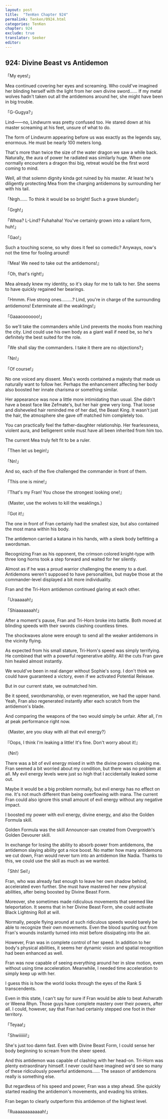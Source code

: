 ```yaml
---
layout: post
title:  "TenKen Chapter 924"
permalink: Tenken/0924.html
categories: TenKen
chapter: 924
exclude: true
translator: Seeker
editor: 
---
```

<h2>924: Divine Beast vs Antidemon</h2>

「My eyes!」

 Mea continued covering her eyes and screaming. Who could've imagined her blinding herself with the light from her own divine sword…… If my metal wolves hadn't taken out all the antidemons around her, she might have been in big trouble.

「G-Gugya?」

 Lind――no, Lindwurm was pretty confused too. He stared down at his master screaming at his feet, unsure of what to do.

 The form of Lindwurm appearing before us was exactly as the legends say, enormous. He must be nearly 100 meters long.

 That's more than twice the size of the water dragon we saw a while back. Naturally, the aura of power he radiated was similarly huge. When one normally encounters a dragon thsi big, retreat would be the first word coming to mind.

 Well, all that solemn dignity kinda got ruined by his master. At least he's diligently protecting Mea from the charging antidemons by surrounding her with his tail.

「Nrgh…… To think it would be so bright! Such a grave blunder!」

「Grgh!」

「Whoa? L-Lind? Fuhahaha! You've certainly grown into a valiant form, huh!」

「Gao!」

 Such a touching scene, so why does it feel so comedic? Anyways, now's not the time for fooling around!

『Mea! We need to take out the antidemons!』

「Oh, that's right!」

 Mea already knew my identity, so it's okay for me to talk to her. She seems to have quickly regained her bearings.

「Hmmm. Five strong ones………? Lind, you're in charge of the surrounding antidemons! Exterminate all the weaklings!」

「Gaaaooooooo!」

 So we'll take the commanders while Lind prevents the mooks from reaching the city. Lind could use his own body as a giant wall if need be, so he's definitely the best suited for the role.

「We shall slay the commanders. I take it there are no objections?」

「Nn!」

「Of course!」

 No one voiced any dissent. Mea's words contained a majesty that made us naturally want to follow her. Perhaps the enhancement affecting her body also boosted her innate charisma or something similar.

 Her appearance was now a little more intimidating than usual. She didn't have a beast face like Zefmate's, but her hair grew very long. That loose and disheveled hair reminded me of her dad, the Beast King. It wasn't just the hair, the atmosphere she gave off matched him completely too.

 You can practically feel the father-daughter relationship. Her fearlessness, violent aura, and belligerent smile must have all been inherited from him too.

 The current Mea truly felt fit to be a ruler.

「Then let us begin!」

「Nn!」

 And so, each of the five challenged the commander in front of them.

「This one is mine!」

『That's my Fran! You chose the strongest looking one!』

（Master, use the wolves to kill the weaklings.）

『Got it!』

 The one in front of Fran certainly had the smallest size, but also contained the most mana within his body.

 The antidemon carried a katana in his hands, with a sleek body befitting a swordsman.

 Recognizing Fran as his opponent, the crimson colored knight-type with three long horns took a step forward and waited for her silently.

 Almost as if he was a proud warrior challenging the enemy to a duel. Antidemons weren't supposed to have personalities, but maybe those at the commander-level displayed a bit more individuality.

 Fran and the Tri-Horn antidemon continued glaring at each other.

「Uraaaaah!」

「Shiaaaaaaah!」

 After a moment's pause, Fran and Tri-Horn broke into battle. Both moved at blinding speeds with their swords clashing countless times.

 The shockwaves alone were enough to send all the weaker antidemons in the vicinity flying.

 As expected from his small stature, Tri-Horn's speed was simply terrifying. He combined that with a powerful regenerative ability. All the cuts Fran gave him healed almost instantly.

 We would've been in real danger without Sophie's song. I don't think we could have guaranteed a victory, even if we activated Potential Release.

 But in our current state, we outmatched him.

 Be it speed, swordsmanship, or even regeneration, we had the upper hand. Yeah, Fran also regenerated instantly after each scratch from the antidemon's blade.

 And comparing the weapons of the two would simply be unfair. After all, I'm at peak performance right now.

（Master, are you okay with all that evil energy?）

『Oops, I think I'm leaking a little! It's fine. Don't worry about it!』

（Nn!）

 There was a bit of evil energy mixed in with the divine powers cloaking me. Fran seemed a bit worried about my condition, but there was no problem at all. My evil energy levels were just so high that I accidentally leaked some out.

 Maybe it would be a big problem normally, but evil energy has no effect on me. It's not much different than being overflowing with mana. The current Fran could also ignore this small amount of evil energy without any negative impact.

 I boosted my power with evil energy, divine energy, and also the Golden Formula skill.

 Golden Formula was the skill Announcer-san created from Overgrowth's Golden Devourer skill.

 In exchange for losing the ability to absorb power from antidemons, the antidemon slaying ability got a nice boost. No matter how many antidemons we cut down, Fran would never turn into an antidemon like Nadia. Thanks to this, we could use the skill as much as we wanted.

「Shh! Sei!」

 Fran, who was already fast enough to leave her own shadow behind, accelerated even further. She must have mastered her new physical abilities, after being boosted by Divine Beast Form.

 Moreover, she sometimes made ridiculous movements that seemed like teleportation. It seems that in her Divine Beast Form, she could activate Black Lightning Roll at will.

 Normally, people flying around at such ridiculous speeds would barely be able to recognize their own movements. Even the blood spurting out from Fran's wounds instantly turned into mist before dissipating into the air.

 However, Fran was in complete control of her speed. In addition to her body's physical abilities, it seems her dynamic vision and spatial recognition had been enhanced as well.

 Fran was now capable of seeing everything around her in slow motion, even without using time acceleration. Meanwhile, I needed time acceleration to simply keep up with her.

 I guess this is how the world looks through the eyes of the Rank S transcendents.

 Even in this state, I can't say for sure if Fran would be able to beat Ashwrath or Weena Rhyn. Those guys have complete mastery over their powers, after all. I could, however, say that Fran had certainly stepped one foot in their territory.

「Teyaa!」

「Shwiiiiiii!」

 She's just too damn fast. Even with Divine Beast Form, I could sense her body beginning to scream from the sheer speed.

 And this antidemon was capable of clashing with her head-on. Tri-Horn was plenty extraordinary himself. I never could have imagined we'd see so many of these ridiculously powerful antidemons…… The season of antidemons really is something else.

 But regardless of his speed and power, Fran was a step ahead. She quickly started reading the antidemon's movements, and evading his strikes.

 Fran began to clearly outperform this antidemon of the highest level.

「Ruaaaaaaaaaaah!」



